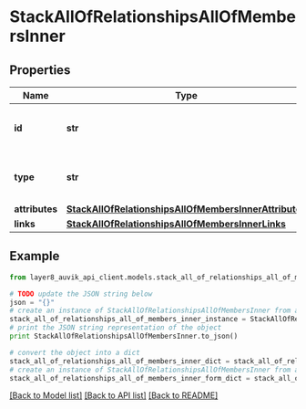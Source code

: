 # StackAllOfRelationshipsAllOfMembersInner


## Properties
Name | Type | Description | Notes
------------ | ------------- | ------------- | -------------
**id** | **str** | Device ID of this stack member | [optional] 
**type** | **str** | Resource type of this stack member | [optional] 
**attributes** | [**StackAllOfRelationshipsAllOfMembersInnerAttributes**](StackAllOfRelationshipsAllOfMembersInnerAttributes.md) |  | [optional] 
**links** | [**StackAllOfRelationshipsAllOfMembersInnerLinks**](StackAllOfRelationshipsAllOfMembersInnerLinks.md) |  | [optional] 

## Example

```python
from layer8_auvik_api_client.models.stack_all_of_relationships_all_of_members_inner import StackAllOfRelationshipsAllOfMembersInner

# TODO update the JSON string below
json = "{}"
# create an instance of StackAllOfRelationshipsAllOfMembersInner from a JSON string
stack_all_of_relationships_all_of_members_inner_instance = StackAllOfRelationshipsAllOfMembersInner.from_json(json)
# print the JSON string representation of the object
print StackAllOfRelationshipsAllOfMembersInner.to_json()

# convert the object into a dict
stack_all_of_relationships_all_of_members_inner_dict = stack_all_of_relationships_all_of_members_inner_instance.to_dict()
# create an instance of StackAllOfRelationshipsAllOfMembersInner from a dict
stack_all_of_relationships_all_of_members_inner_form_dict = stack_all_of_relationships_all_of_members_inner.from_dict(stack_all_of_relationships_all_of_members_inner_dict)
```
[[Back to Model list]](../README.md#documentation-for-models) [[Back to API list]](../README.md#documentation-for-api-endpoints) [[Back to README]](../README.md)


